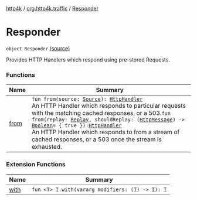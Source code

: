 [http4k](../../index.md) / [org.http4k.traffic](../index.md) / [Responder](./index.md)

# Responder

`object Responder` [(source)](https://github.com/http4k/http4k/blob/master/http4k-core/src/main/kotlin/org/http4k/traffic/Responder.kt#L15)

Provides HTTP Handlers which respond using pre-stored Requests.

### Functions

| Name | Summary |
|---|---|
| [from](from.md) | `fun from(source: `[`Source`](../-source/index.md)`): `[`HttpHandler`](../../org.http4k.core/-http-handler.md)<br>An HTTP Handler which responds to particular requests with the matching cached responses, or a 503.`fun from(replay: `[`Replay`](../-replay/index.md)`, shouldReplay: (`[`HttpMessage`](../../org.http4k.core/-http-message/index.md)`) -> `[`Boolean`](https://kotlinlang.org/api/latest/jvm/stdlib/kotlin/-boolean/index.html)` = { true }): `[`HttpHandler`](../../org.http4k.core/-http-handler.md)<br>An HTTP Handler which responds to from a stream of cached responses, or a 503 once the stream is exhausted. |

### Extension Functions

| Name | Summary |
|---|---|
| [with](../../org.http4k.core/with.md) | `fun <T> `[`T`](../../org.http4k.core/with.md#T)`.with(vararg modifiers: (`[`T`](../../org.http4k.core/with.md#T)`) -> `[`T`](../../org.http4k.core/with.md#T)`): `[`T`](../../org.http4k.core/with.md#T) |
